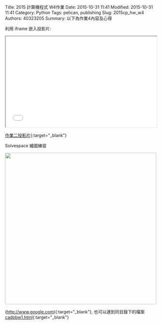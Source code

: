 Title: 2015 計算機程式 W4作業
Date: 2015-10-31 11:41
Modified: 2015-10-31 11:41
Category: Python
Tags: pelican, publishing
Slug: 2015cp_hw_w4
Authors: 40323205
Summary: 以下為作業4內容及心得

利用 iframe 嵌入投影片:

<iframe src="simplest2.html" width="500" height="300"></iframe>

[作業二投影片](simplest2.html){:target="_blank"}

Solvespace 繪圖練習

<img src="https://copy.com/BjqjnqZv0tKL3Iog" width="500" ></img>

(http://www.google.com){:target="_blank"}, 也可以連到同目錄下的檔案 [cadpbw1.html](cadpbw1.html){:target="_blank"}